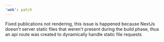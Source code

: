 ```yaml
---
'web': patch
---
```


Fixed publications not rendering, this issue is happened because NextJs doesn't server static files that weren't present during the build phase, thus an api route was created to dynamically handle static file requests
